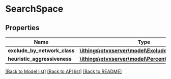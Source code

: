 # SearchSpace

## Properties
Name | Type | Description | Notes
------------ | ------------- | ------------- | -------------
**exclude_by_network_class** | [**\ithings\ptvxserver\model\ExcludeByNetworkClass**](ExcludeByNetworkClass.md) |  | [optional] 
**heuristic_aggressiveness** | [**\ithings\ptvxserver\model\Percent**](Percent.md) |  | [optional] 

[[Back to Model list]](../../README.md#documentation-for-models) [[Back to API list]](../../README.md#documentation-for-api-endpoints) [[Back to README]](../../README.md)

